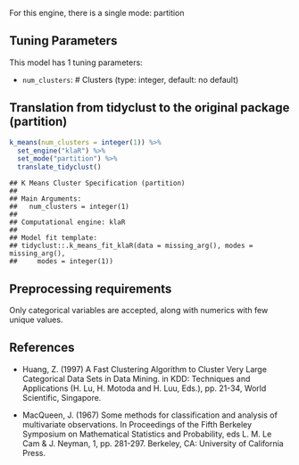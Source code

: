 


For this engine, there is a single mode: partition

## Tuning Parameters



This model has 1 tuning parameters:

- `num_clusters`: # Clusters (type: integer, default: no default)

## Translation from tidyclust to the original package (partition)


```r
k_means(num_clusters = integer(1)) %>% 
  set_engine("klaR") %>% 
  set_mode("partition") %>% 
  translate_tidyclust()
```

```
## K Means Cluster Specification (partition)
## 
## Main Arguments:
##   num_clusters = integer(1)
## 
## Computational engine: klaR 
## 
## Model fit template:
## tidyclust::.k_means_fit_klaR(data = missing_arg(), modes = missing_arg(), 
##     modes = integer(1))
```

## Preprocessing requirements

Only categorical variables are accepted, along with numerics with few unique values.

## References

- Huang, Z. (1997) A Fast Clustering Algorithm to Cluster Very Large Categorical Data Sets in Data Mining. in KDD: Techniques and Applications (H. Lu, H. Motoda and H. Luu, Eds.), pp. 21-34, World Scientific, Singapore.

- MacQueen, J. (1967) Some methods for classification and analysis of multivariate observations. In Proceedings of the Fifth Berkeley Symposium on Mathematical Statistics and Probability, eds L. M. Le Cam & J. Neyman, 1, pp. 281-297. Berkeley, CA: University of California Press.
